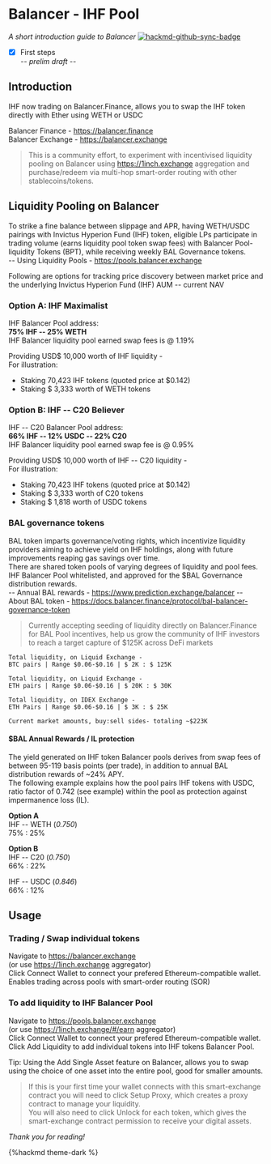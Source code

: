 
Balancer - IHF Pool
===

*A short introduction guide to Balancer*
[![hackmd-github-sync-badge](https://hackmd.io/A3KJrYOeSxqTRN9Qk_AwNg/badge)](https://hackmd.io/A3KJrYOeSxqTRN9Qk_AwNg)  
- [x] First steps  
*-- prelim draft --*


## Introduction
IHF now trading on Balancer.Finance, allows you to swap the IHF token directly with Ether using WETH or USDC

Balancer Finance -  https://balancer.finance  
Balancer Exchange - https://balancer.exchange

> This is a community effort, to experiment with incentivised liquidity pooling on Balancer using https://1inch.exchange aggregation and purchase/redeem via multi-hop smart-order routing with other stablecoins/tokens. 

## Liquidity Pooling on Balancer

To strike a fine balance between slippage and APR, having WETH/USDC pairings with Invictus Hyperion Fund (IHF) token, eligible LPs participate in trading volume (earns liquidity pool token swap fees) with Balancer Pool-liquidity Tokens (BPT), while receiving weekly BAL Governance tokens.  
-- Using Liquidity Pools - https://pools.balancer.exchange  

Following are  options for tracking price discovery between market price and the underlying Invictus Hyperion Fund (IHF) AUM -- current NAV  

### Option A: IHF Maximalist
IHF Balancer Pool address:  
**75% IHF -- 25% WETH**  
IHF Balancer liquidity pool earned swap fees is @ 1.19% 

Providing USD$ 10,000 worth of IHF liquidity -  
For illustration:    
- Staking 70,423 IHF tokens 
(quoted price at $0.142)
- Staking $ 3,333 worth of WETH tokens  


### Option B: IHF -- C20 Believer
IHF -- C20 Balancer Pool address:  
**66% IHF -- 12% USDC -- 22% C20**  
IHF Balancer liquidity pool earned swap fee is @ 0.95% 

Providing USD$ 10,000 worth of IHF -- C20 liquidity -   
For illustration:  
- Staking 70,423 IHF tokens 
(quoted price at $0.142)  
- Staking $ 3,333 worth of C20 tokens  
- Staking $ 1,818 worth of USDC tokens  

### BAL governance tokens
BAL token imparts governance/voting rights, which incentivize liquidity providers aiming to achieve yield on IHF holdings, along with future improvements reaping gas savings over time.  
There are shared token pools of varying degrees of liquidity and pool fees. IHF Balancer Pool whitelisted, and approved for the $BAL Governance distribution rewards.   
-- Annual BAL rewards - https://www.prediction.exchange/balancer
-- About BAL token - https://docs.balancer.finance/protocol/bal-balancer-governance-token

> Currently accepting seeding of liquidity directly on Balancer.Finance for BAL Pool incentives, help us grow the community of IHF investors to reach a target capture of $125K across DeFi markets  

```
Total liquidity, on Liquid Exchange - 
BTC pairs | Range $0.06-$0.16 | $ 2K : $ 125K

Total liquidity, on Liquid Exchange - 
ETH pairs | Range $0.06-$0.16 | $ 20K : $ 30K

Total liquidity, on IDEX Exchange - 
ETH Pairs | Range $0.06-$0.16 | $ 3K : $ 25K 

Current market amounts, buy:sell sides- totaling ~$223K  

```


#### $BAL Annual Rewards / IL protection
The yield generated on IHF token Balancer pools derives from swap fees of between 95-119 basis points (per trade), in addition to annual BAL distribution rewards of ~24% APY.  
The following example explains how the pool pairs IHF tokens with USDC, ratio factor of 0.742 (see example) within the pool as protection against impermanence loss (IL).

**Option A**  
IHF -- WETH  (*0.750*)   
75% : 25% 

**Option B**  
IHF -- C20 (*0.750*)   
66% : 22%  

IHF -- USDC (*0.846*)  
66% : 12%    

## Usage
### Trading /  Swap individual tokens
Navigate to https://balancer.exchange  
(or use https://1inch.exchange aggregator)  
Click Connect Wallet to connect your prefered Ethereum-compatible wallet.  
Enables trading across pools with smart-order routing (SOR)

### To add liquidity to IHF Balancer Pool
Navigate to https://pools.balancer.exchange  
(or use https://1inch.exchange/#/earn aggregator)  
Click Connect Wallet to connect your prefered Ethereum-compatible wallet.  
Click Add Liquidity to add individual tokens into IHF tokens Balancer Pool.  

Tip: Using the Add Single Asset feature on Balancer, allows you to swap using the choice of one asset into the entire pool, good for smaller amounts.
> If this is your first time your wallet connects with this smart-exchange contract you will need to click Setup Proxy, which creates a proxy contract to manage your liquidity.  
You will also need to click Unlock for each token, which gives the smart-exchange contract permission to receive your digital assets.

*Thank you for reading!*

{%hackmd theme-dark %}
